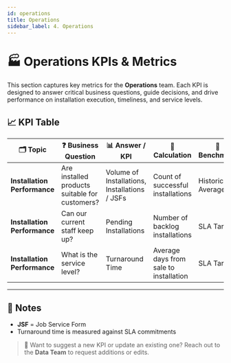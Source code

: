 ```yaml
---
id: operations
title: Operations
sidebar_label: 4. Operations
---
```


# 🏭 Operations KPIs & Metrics

This section captures key metrics for the **Operations** team. Each KPI is designed to answer critical business questions, guide decisions, and drive performance on installation execution, timeliness, and service levels.

## 📈 KPI Table

| 🗂️ Topic                | ❓ Business Question                                | 📊 Answer / KPI               | 🧮 Calculation                         | 🎯 Benchmark       | 💬 Comments |
|------------------------|----------------------------------------------------|-------------------------------|----------------------------------------|--------------------|-------------|
| **Installation Performance** | Are installed products suitable for customers?     | Volume of Installations, Installations / JSFs        | Count of successful installations      | Historical Average |             |
| **Installation Performance**                    | Can our current staff keep up? | Pending Installations         | Number of backlog installations        | SLA Target         |             |
| **Installation Performance**                 |   What is the service level?                                                  | Turnaround Time               | Average days from sale to installation | SLA Target         |             |

---

## 📝 Notes

- **JSF** = Job Service Form
- Turnaround time is measured against SLA commitments

> 🔄 Want to suggest a new KPI or update an existing one? Reach out to the **Data Team** to request additions or edits.